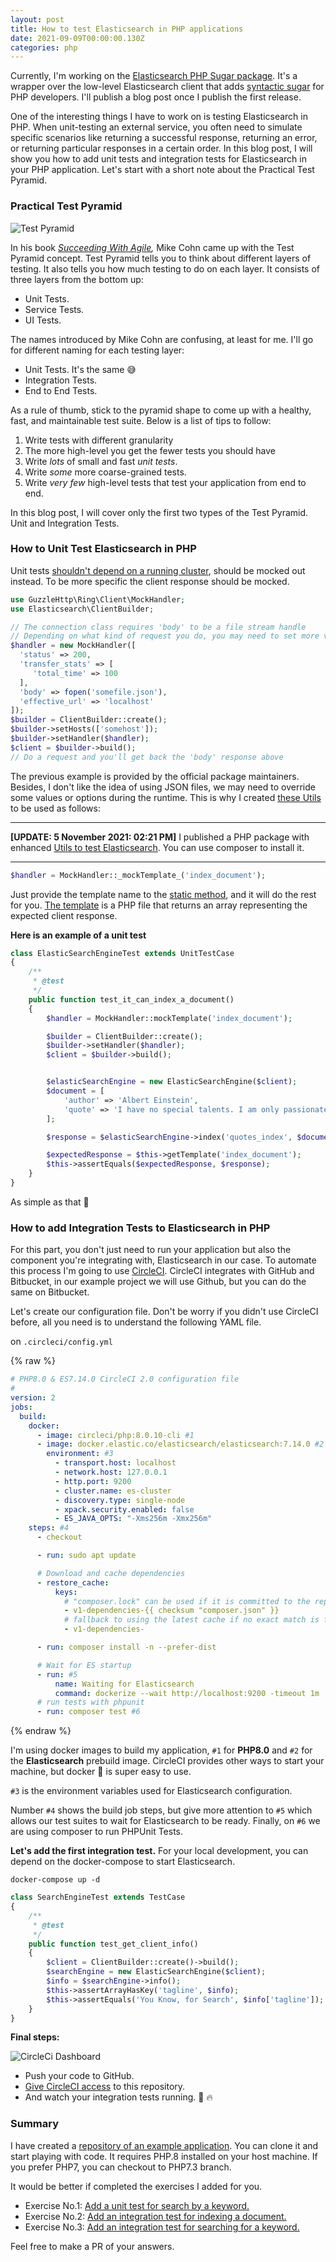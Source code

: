 ```yaml
---
layout: post
title: How to test Elasticsearch in PHP applications
date: 2021-09-09T00:00:00.130Z
categories: php
---
```

Currently, I'm working on the [Elasticsearch PHP Sugar package][1]. It's a wrapper over the low-level Elasticsearch client that adds [syntactic sugar][2] for PHP developers. I'll publish a blog post once I publish the first release.

One of the interesting things I have to work on is testing Elasticsearch in PHP. When unit-testing an external service, you often need to simulate specific scenarios like returning a successful response, returning an error, or returning particular responses in a certain order. In this blog post, I will show you how to add unit tests and integration tests for Elasticsearch in your PHP application. Let's start with a short note about the Practical Test Pyramid.

### Practical Test Pyramid
![Test Pyramid](/assets/img/test-pyramid.png)

In his book [_Succeeding With Agile_][3]_,_ Mike Cohn came up with the Test Pyramid concept. Test Pyramid tells you to think about different layers of testing. It also tells you how much testing to do on each layer. It consists of three layers from the bottom up:

- Unit Tests.
- Service Tests.
- UI Tests.

The names introduced by Mike Cohn are confusing, at least for me. I'll go for different naming for each testing layer:

- Unit Tests. It's the same 😅
- Integration Tests.
- End to End Tests.

As a rule of thumb, stick to the pyramid shape to come up with a healthy, fast, and maintainable test suite. Below is a list of tips to follow:

1.  Write tests with different granularity
2.  The more high-level you get the fewer tests you should have
3.  Write _lots_ of small and fast _unit tests_.
4.  Write _some_ more coarse-grained tests.
5.  Write _very few_ high-level tests that test your application from end to end.

In this blog post, I will cover only the first two types of the Test Pyramid. Unit and Integration Tests.

### How to Unit Test Elasticsearch in PHP

Unit tests [shouldn't depend on a running cluster][4], should be mocked out instead. To be more specific the client response should be mocked.

```php
use GuzzleHttp\Ring\Client\MockHandler;
use Elasticsearch\ClientBuilder;

// The connection class requires 'body' to be a file stream handle
// Depending on what kind of request you do, you may need to set more values here
$handler = new MockHandler([
  'status' => 200,
  'transfer_stats' => [
     'total_time' => 100
  ],
  'body' => fopen('somefile.json'),
  'effective_url' => 'localhost'
]);
$builder = ClientBuilder::create();
$builder->setHosts(['somehost']);
$builder->setHandler($handler);
$client = $builder->build();
// Do a request and you'll get back the 'body' response above
```

The previous example is provided by the official package maintainers. Besides, I don't like the idea of using JSON files, we may need to override some values or options during the runtime. This is why I created [these Utils][5] to be used as follows:

---
**[UPDATE: 5 November 2021: 02:21 PM]**
I published a PHP package with enhanced [Utils to test Elasticsearch][14]. You can use composer to install it.

---

```php
$handler = MockHandler::_mockTemplate_('index_document');
```

Just provide the template name to the [static method][13], and it will do the rest for you. [The template][6] is a PHP file that returns an array representing the expected client response.

**Here is an example of a unit test**

```php
class ElasticSearchEngineTest extends UnitTestCase
{
    /**
     * @test
     */
    public function test_it_can_index_a_document()
    {
        $handler = MockHandler::mockTemplate('index_document');

        $builder = ClientBuilder::create();
        $builder->setHandler($handler);
        $client = $builder->build();


        $elasticSearchEngine = new ElasticSearchEngine($client);
        $document = [
            'author' => 'Albert Einstein',
            'quote' => 'I have no special talents. I am only passionately curious.',
        ];

        $response = $elasticSearchEngine->index('quotes_index', $document);

        $expectedResponse = $this->getTemplate('index_document');
        $this->assertEquals($expectedResponse, $response);
    }
}
```

As simple as that 🚀

### How to add Integration Tests to Elasticsearch in PHP

For this part, you don't just need to run your application but also the component you're integrating with, Elasticsearch in our case. To automate this process I'm going to use [CircleCI][7]. CircleCI integrates with GitHub and Bitbucket, in our example project we will use Github, but you can do the same on Bitbucket.

Let's create our configuration file. Don't be worry if you didn't use CircleCI before, all you need is to understand the following YAML file.

on `.circleci/config.yml`

{% raw %}
```yaml
# PHP8.0 & ES7.14.0 CircleCI 2.0 configuration file
#
version: 2
jobs:
  build:
    docker:
      - image: circleci/php:8.0.10-cli #1
      - image: docker.elastic.co/elasticsearch/elasticsearch:7.14.0 #2
        environment: #3
          - transport.host: localhost
          - network.host: 127.0.0.1
          - http.port: 9200
          - cluster.name: es-cluster
          - discovery.type: single-node
          - xpack.security.enabled: false
          - ES_JAVA_OPTS: "-Xms256m -Xmx256m"
    steps: #4
      - checkout

      - run: sudo apt update

      # Download and cache dependencies
      - restore_cache:
          keys:
            # "composer.lock" can be used if it is committed to the repo
            - v1-dependencies-{{ checksum "composer.json" }}
            # fallback to using the latest cache if no exact match is found
            - v1-dependencies-

      - run: composer install -n --prefer-dist

      # Wait for ES startup
      - run: #5
          name: Waiting for Elasticsearch
          command: dockerize --wait http://localhost:9200 -timeout 1m
      # run tests with phpunit
      - run: composer test #6

```
{% endraw %}

I'm using docker images to build my application, `#1` for **PHP8.0** and `#2` for the **Elasticsearch** prebuild image. CircleCI provides other ways to start your machine, but docker 🐳 is super easy to use.

`#3` is the environment variables used for Elasticsearch configuration.

Number `#4` shows the build job steps, but give more attention to `#5` which allows our test suites to wait for Elasticsearch to be ready. Finally, on `#6` we are using composer to run PHPUnit Tests.

**Let's add the first integration test.** For your local development, you can depend on the docker-compose to start Elasticsearch.

```
docker-compose up -d
```

```php
class SearchEngineTest extends TestCase
{
    /**
     * @test
     */
    public function test_get_client_info()
    {
        $client = ClientBuilder::create()->build();
        $searchEngine = new ElasticSearchEngine($client);
        $info = $searchEngine->info();
        $this->assertArrayHasKey('tagline', $info);
        $this->assertEquals('You Know, for Search', $info['tagline']);
    }
}

```
**Final steps:**

![CircleCi Dashboard](/assets/img/circle-ci-es-php-app.png)

- Push your code to GitHub. 
- [Give CircleCI access][11] to this repository. 
- And watch your integration tests running. 🚀 🔥

### Summary

I have created a [repository of an example application][12]. You can clone it and start playing with code. It requires PHP.8 installed on your host machine. If you prefer PHP7, you can checkout to PHP7.3 branch.

It would be better if completed the exercises I added for you.

- Exercise No.1: [Add a unit test for search by a keyword.][8]
- Exercise No.2: [Add an integration test for indexing a document.][9]
- Exercise No.3: [Add an integration test for searching for a keyword.][10]

Feel free to make a PR of your answers.

[1]: https://github.com/imdhemy/elasticsearch-php-sugar
[2]: https://en.wikipedia.org/wiki/Syntactic_sugar
[3]: https://www.goodreads.com/book/show/6707987-succeeding-with-agile
[4]: https://github.com/elastic/elasticsearch-php/pull/618#issuecomment-323816444
[5]: https://github.com/imdhemy/testing-es-in-php/tree/master/tests/Utils
[6]: https://github.com/imdhemy/testing-es-in-php/blob/master/tests/fixtures/responses/index_document.php
[7]: https://circleci.com/
[8]: https://github.com/imdhemy/testing-es-in-php/blob/master/tests/Unit/ElasticSearchEngineTest.php#L39
[9]: https://github.com/imdhemy/testing-es-in-php/blob/master/tests/Integration/SearchEngineTest.php#L26
[10]: https://github.com/imdhemy/testing-es-in-php/blob/master/tests/Integration/SearchEngineTest.php#L35
[11]: https://app.circleci.com/
[12]: https://github.com/imdhemy/testing-es-in-php
[13]: https://github.com/imdhemy/testing-es-in-php/blob/master/tests/Utils/MockHandler.php#L45
[14]: https://github.com/imdhemy/es-testing-utils
